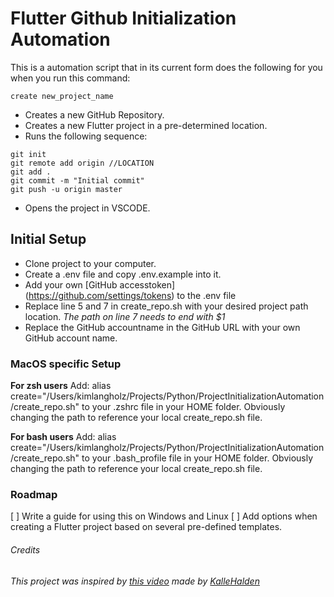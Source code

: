 # Flutter Github Initialization Automation

This is a automation script that in its current form does the following for you when you run this command:
```
create new_project_name
```
* Creates a new GitHub Repository.
* Creates a new Flutter project in a pre-determined location.
* Runs the following sequence:

```
git init
git remote add origin //LOCATION
git add .
git commit -m "Initial commit"
git push -u origin master
```
* Opens the project in VSCODE. 

## Initial Setup

* Clone project to your computer.
* Create a .env file and copy .env.example into it.
* Add your own [GitHub accesstoken] (https://github.com/settings/tokens) to the .env file
* Replace line 5 and 7 in create_repo.sh with your desired project path location. *The path on line 7 needs to end with $1*
* Replace the GitHub accountname in the GitHub URL with your own GitHub account name. 

### MacOS specific Setup

**For zsh users** 
Add: alias create="/Users/kimlangholz/Projects/Python/ProjectInitializationAutomation/create_repo.sh" to your .zshrc file in your HOME folder. Obviously changing the path to reference your local create_repo.sh file.

**For bash users**
Add: alias create="/Users/kimlangholz/Projects/Python/ProjectInitializationAutomation/create_repo.sh" to your .bash_profile file in your HOME folder. Obviously changing the path to reference your local create_repo.sh file.


### Roadmap

 [ ] Write a guide for using this on Windows and Linux
 [ ] Add options when creating a Flutter project based on several pre-defined templates.

###### Credits

*This project was inspired by [this video](https://www.youtube.com/watch?v=7Y8Ppin12r4) made by [KalleHalden](https://github.com/KalleHallden/ProjectInitializationAutomation)*

